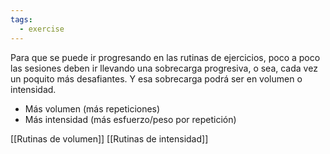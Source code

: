 ```yaml
---
tags:
  - exercise
---
```



Para que se puede ir progresando en las rutinas de ejercicios, poco a poco las sesiones deben ir llevando una sobrecarga progresiva, o sea, cada vez un poquito más desafiantes. Y esa sobrecarga podrá ser en volumen o intensidad.

+ Más volumen (más repeticiones)
+ Más intensidad (más esfuerzo/peso por repetición)

[[Rutinas de volumen]]
[[Rutinas de intensidad]]